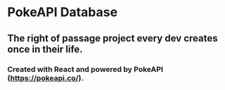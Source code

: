 # PokeAPI Database

## The right of passage project every dev creates once in their life.

### Created with React and powered by PokeAPI (https://pokeapi.co/).
